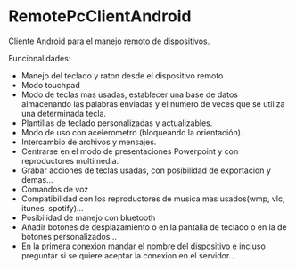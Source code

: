 RemotePcClientAndroid
=====================

Cliente Android para el manejo remoto de dispositivos.

Funcionalidades:
 - Manejo del teclado y raton desde el dispositivo remoto
 - Modo touchpad
 - Modo de teclas mas usadas, establecer una base de datos almacenando las palabras enviadas y el numero de veces que se       utiliza una determinada tecla.
 - Plantillas de teclado personalizadas y actualizables.
 - Modo de uso con acelerometro (bloqueando la orientación).
 - Intercambio de archivos y mensajes.
 - Centrarse en el modo de presentaciones Powerpoint y con reproductores multimedia.
 - Grabar acciones de teclas usadas, con posibilidad de exportacion y demas...
 - Comandos de voz
 - Compatibilidad con los reproductores de musica mas usados(wmp, vlc, itunes, spotify)...
 - Posibilidad de manejo con bluetooth
 - Añadir botones de desplazamiento o en la pantalla de teclado o en la de botones personalizados...
 - En la primera conexion mandar el nombre del dispositivo e incluso preguntar si se quiere aceptar la conexion en el servidor...
